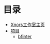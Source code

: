 # 目录

- [Xnors工作室主页](./Xnors工作室主页.md)
- [项目](./projects/list.md)
  - [bfinter](./projects/bfinter/README.md)
